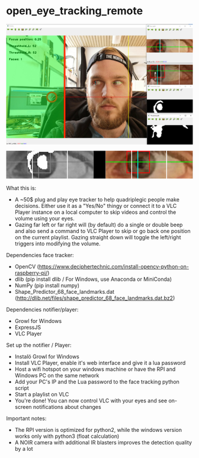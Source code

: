 # open_eye_tracking_remote

![Image of EyeTracker](https://github.com/Mr0Inka/open_eye_tracking_remote/blob/master/test_7.JPG?raw=true)

![Image of EyeRoi](https://github.com/Mr0Inka/open_eye_tracking_remote/blob/master/test_8.JPG?raw=true)

What this is:  
- A ~50$ plug and play eye tracker to help quadriplegic people make decisions. Either use it as a "Yes/No" thingy or connect it to a VLC Player instance on a local computer to skip videos and control the volume using your eyes.  
- Gazing far left or far right will (by default) do a single or double beep and also send a command to VLC Player to skip or go back one position on the current playlist. Gazing straight down will toggle the left/right triggers into modifying the volume.


Dependencies face tracker:
- OpenCV (https://www.deciphertechnic.com/install-opencv-python-on-raspberry-pi/)
- dlib (pip install dlib / For Windows, use Anaconda or MiniConda)
- NumPy (pip install numpy)
- Shape_Predictor_68_face_landmarks.dat (http://dlib.net/files/shape_predictor_68_face_landmarks.dat.bz2)

Dependencies notifier/player:
- Growl for Windows
- ExpressJS
- VLC Player

Set up the notifier / Player:  
- Instalö Growl for Windows
- Install VLC Player, enable it's web interface and give it a lua password
- Host a wifi hotspot on your windows machine or have the RPI and Windows PC on the same network
- Add your PC's IP and the Lua password to the face tracking python script
- Start a playlist on VLC
- You're done! You can now control VLC with your eyes and see on-screen notifications about changes


Important notes: 
- The RPI version is optimized for python2, while the windows version works only with python3 (float calculation)
- A NOIR camera with additional IR blasters improves the detection quality by a lot

